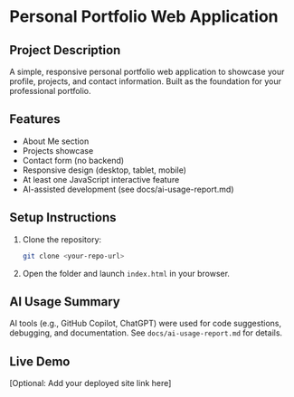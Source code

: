 # Personal Portfolio Web Application

## Project Description
A simple, responsive personal portfolio web application to showcase your profile, projects, and contact information. Built as the foundation for your professional portfolio.

## Features
- About Me section
- Projects showcase
- Contact form (no backend)
- Responsive design (desktop, tablet, mobile)
- At least one JavaScript interactive feature
- AI-assisted development (see docs/ai-usage-report.md)

## Setup Instructions
1. Clone the repository:
   ```bash
   git clone <your-repo-url>
   ```
2. Open the folder and launch `index.html` in your browser.

## AI Usage Summary
AI tools (e.g., GitHub Copilot, ChatGPT) were used for code suggestions, debugging, and documentation. See `docs/ai-usage-report.md` for details.

## Live Demo
[Optional: Add your deployed site link here]
